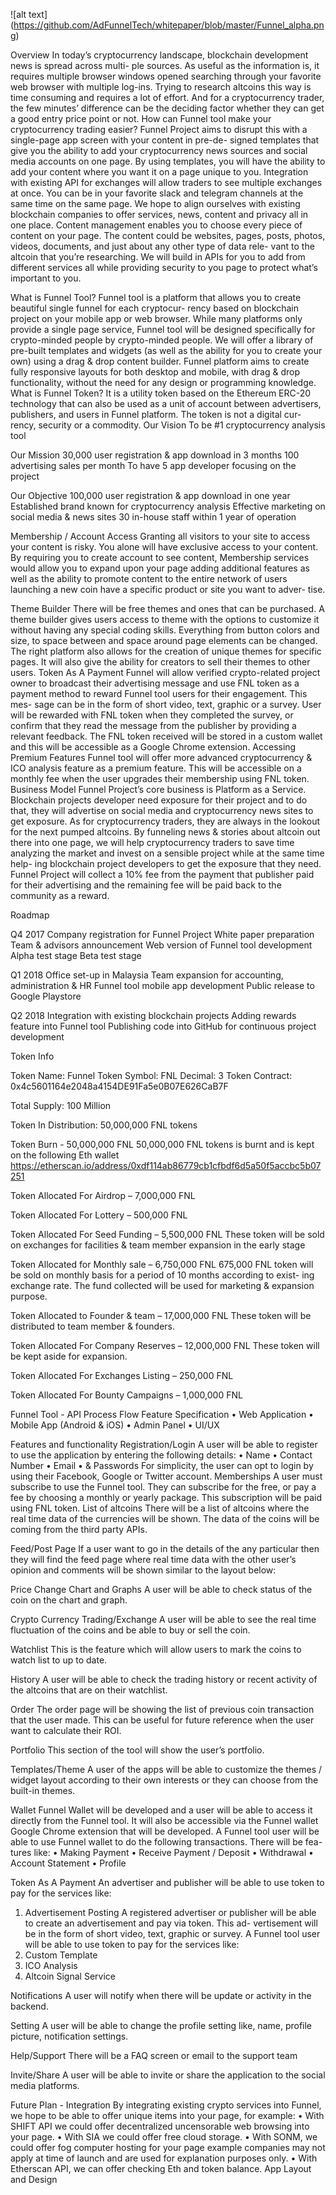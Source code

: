 ![alt text] (https://github.com/AdFunnelTech/whitepaper/blob/master/Funnel_alpha.png)

Overview
In today’s cryptocurrency landscape, blockchain development news is spread across multi- ple sources. As useful as the information is, it requires multiple browser windows opened searching through your favorite web browser with multiple log-ins.
Trying to research altcoins this way is time consuming and requires a lot of effort. And for a cryptocurrency trader, the few minutes’ difference can be the deciding factor whether they can get a good entry price point or not.
How can Funnel tool make your cryptocurrency trading easier?
Funnel Project aims to disrupt this with a single-page app screen with your content in pre-de- signed templates that give you the ability to add your cryptocurrency news sources and social media accounts on one page.
By using templates, you will have the ability to add your content where you want it on a page unique to you.
Integration with existing API for exchanges will allow traders to see multiple exchanges at once.
You can be in your favorite slack and telegram channels at the same time on the same page.
We hope to align ourselves with existing blockchain companies to offer services, news, content and privacy all in one place.
Content management enables you to choose every piece of content on your page. The content could be websites, pages, posts, photos, videos, documents, and just about any other type of data rele- vant to the altcoin that you’re researching.
We will build in APIs for you to add from different services all while providing security to you page to protect what’s important to you.

 
What is Funnel Tool?
Funnel tool is a platform that allows you to create beautiful single funnel for each cryptocur- rency based on blockchain project on your mobile app or web browser. While many platforms only provide a single page service, Funnel tool will be designed specifically for crypto-minded people by crypto-minded people. We will offer a library of pre-built templates and widgets (as well as the ability for you to create your own) using a drag & drop content builder. Funnel platform aims to create fully responsive layouts for both desktop and mobile, with drag & drop functionality, without the need for any design or programming knowledge.
What is Funnel Token?
It is a utility token based on the Ethereum ERC-20 technology that can also be used as a unit of account between advertisers, publishers, and users in Funnel platform. The token is not a digital cur- rency, security or a commodity.
Our Vision
To be #1 cryptocurrency analysis tool

Our Mission
30,000 user registration & app download in 3 months 100 advertising sales per month
To have 5 app developer focusing on the project

Our Objective
100,000 user registration & app download in one year Established brand known for cryptocurrency analysis Effective marketing on social media & news sites
30 in-house staff within 1 year of operation

Membership / Account Access
Granting all visitors to your site to access your content is risky. You alone will have exclusive access to your content. By requiring you to create account to see content, Membership services would allow you to expand upon your page adding additional features as well as the ability to promote content to the entire network of users launching a new coin have a specific product or site you want to adver- tise.
 
Theme Builder
There will be free themes and ones that can be purchased. A theme builder gives users access to theme with the options to customize it without having any special coding skills. Everything from button colors and size, to space between and space around page elements can be changed. The right platform also allows for the creation of unique themes for specific pages. It will also give the ability for creators to sell their themes to other users.
Token As A Payment
Funnel will allow verified crypto-related project owner to broadcast their advertising message and use FNL token as a payment method to reward Funnel tool users for their engagement. This mes- sage can be in the form of short video, text, graphic or a survey.
User will be rewarded with FNL token when they completed the survey, or confirm that they read the message from the publisher by providing a relevant feedback.
The FNL token received will be stored in a custom wallet and this will be accessible as a Google Chrome extension.
Accessing Premium Features
Funnel tool will offer more advanced cryptocurrency & ICO analysis feature as a premium feature. This will be accessible on a monthly fee when the user upgrades their membership using FNL token.
Business Model
Funnel Project’s core business is Platform as a Service.
Blockchain projects developer need exposure for their project and to do that, they will advertise on social media and cryptocurrency news sites to get exposure. As for cryptocurrency traders, they are always in the lookout for the next pumped altcoins.
By funneling news & stories about altcoin out there into one page, we will help cryptocurrency traders to save time analyzing the market and invest on a sensible project while at the same time help- ing blockchain project developers to get the exposure that they need.
Funnel Project will collect a 10% fee from the payment that publisher paid for their advertising and the remaining fee will be paid back to the community as a reward.
 
Roadmap

Q4 2017
Company registration for Funnel Project White paper preparation
Team & advisors announcement
Web version of Funnel tool development Alpha test stage
Beta test stage

Q1 2018
Office set-up in Malaysia
Team expansion for accounting, administration & HR Funnel tool mobile app development
Public release to Google Playstore

Q2 2018
Integration with existing blockchain projects Adding rewards feature into Funnel tool
Publishing code into GitHub for continuous project development
 
Token Info

Token Name: Funnel Token Symbol: FNL
Decimal: 3
Token Contract: 0x4c5601164e2048a4154DE91Fa5e0B07E626CaB7F

Total Supply: 100 Million


Token In Distribution: 50,000,000 FNL tokens


Token Burn - 50,000,000 FNL
50,000,000 FNL tokens is burnt and is kept on the following Eth wallet https://etherscan.io/address/0xdf114ab86779cb1cfbdf6d5a50f5accbc5b07251

Token Allocated For Airdrop – 7,000,000 FNL


Token Allocated For Lottery – 500,000 FNL


Token Allocated For Seed Funding – 5,500,000 FNL
These token will be sold on exchanges for facilities & team member expansion in the early stage

Token Allocated for Monthly sale – 6,750,000 FNL
675,000 FNL token will be sold on monthly basis for a period of 10 months according to exist- ing exchange rate. The fund collected will be used for marketing & expansion purpose.

Token Allocated to Founder & team – 17,000,000 FNL
These token will be distributed to team member & founders.

Token Allocated For Company Reserves – 12,000,000 FNL
These token will be kept aside for expansion.

Token Allocated For Exchanges Listing – 250,000 FNL


Token Allocated For Bounty Campaigns – 1,000,000 FNL
 
Funnel Tool - API Process Flow
Feature Specification
•	Web Application
•	Mobile App (Android & iOS)
•	Admin Panel
•	UI/UX

Features and functionality
Registration/Login
A user will be able to register to use the application by entering the following details:
•	Name
•	Contact Number
•	Email
•	& Passwords
For simplicity, the user can opt to login by using their Facebook, Google or Twitter account.
Memberships
A user must subscribe to use the Funnel tool. They can subscribe for the free, or pay a fee by choosing a monthly or yearly package. This subscription will be paid using FNL token.
List of altcoins
There will be a list of altcoins where the real time data of the currencies will be shown. The data of the coins will be coming from the third party APIs.
 
Feed/Post Page
If a user want to go in the details of the any particular then they will find the feed page where real time data with the other user’s opinion and comments will be shown similar to the layout below:


Price Change Chart and Graphs
A user will be able to check status of the coin on the chart and graph.

Crypto Currency Trading/Exchange
A user will be able to see the real time fluctuation of the coins and be able to buy or sell the coin.

Watchlist
This is the feature which will allow users to mark the coins to watch list to up to date.

History
A user will be able to check the trading history or recent activity of the altcoins that are on their watchlist.

Order
The order page will be showing the list of previous coin transaction that the user made. This can be useful for future reference when the user want to calculate their ROI.

Portfolio
This section of the tool will show the user’s portfolio.

Templates/Theme
A user of the apps will be able to customize the themes / widget layout according to their own interests or they can choose from the built-in themes.
 
Wallet
Funnel Wallet will be developed and a user will be able to access it directly from the Funnel tool.
It will also be accessible via the Funnel wallet Google Chrome extension that will be developed.
A Funnel tool user will be able to use Funnel wallet to do the following transactions. There will be fea- tures like:
•	Making Payment
•	Receive Payment / Deposit
•	Withdrawal
•	Account Statement
•	Profile

Token As A Payment
An advertiser and publisher will be able to use token to pay for the services like:
1.	Advertisement Posting
A registered advertiser or publisher will be able to create an advertisement and pay via token. This ad- vertisement will be in the form of short video, text, graphic or survey.
A Funnel tool user will be able to use token to pay for the services like:
1.	Custom Template
2.	ICO Analysis
3.	Altcoin Signal Service

Notifications
A user will notify when there will be update or activity in the backend.

Setting
A user will be able to change the profile setting like, name, profile picture, notification settings.

Help/Support
There will be a FAQ screen or email to the support team

Invite/Share
A user will be able to invite or share the application to the social media platforms.
 
Future Plan - Integration
By integrating existing crypto services into Funnel, we hope to be able to offer unique items into your page, for example:
•	With SHIFT API we could offer decentralized uncensorable web browsing into your page.
•	With SIA we could offer free cloud storage.
•	With SONM, we could offer fog computer hosting for your page example companies may not apply at time of launch and are used for explanation purposes only.
•	With Etherscan API, we can offer checking Eth and token balance.
App Layout and Design


